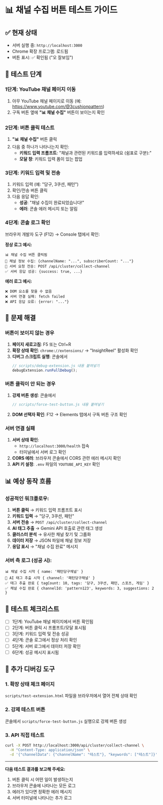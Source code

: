 # 📊 채널 수집 버튼 테스트 가이드

## ✅ 현재 상태
- 서버 실행 중: `http://localhost:3000`
- Chrome 확장 프로그램: 로드됨
- 버튼 표시: ✅ 확인됨 ("오 잘보임")

## 🔧 테스트 단계

### 1단계: YouTube 채널 페이지 이동
1. 아무 YouTube 채널 페이지로 이동 (예: https://www.youtube.com/@3cushionpattern)
2. 구독 버튼 옆에 **"📊 채널 수집"** 버튼이 보이는지 확인

### 2단계: 버튼 클릭 테스트
1. **"📊 채널 수집"** 버튼 클릭
2. 다음 중 하나가 나타나는지 확인:
   - **키워드 입력 프롬프트**: "채널과 관련된 키워드를 입력하세요 (쉼표로 구분):"
   - **모달 창**: 키워드 입력 폼이 있는 팝업

### 3단계: 키워드 입력 및 전송
1. 키워드 입력 (예: "당구, 3쿠션, 패턴")
2. 확인/전송 버튼 클릭
3. 다음 응답 확인:
   - **성공**: "채널 수집이 완료되었습니다!"
   - **에러**: 콘솔 에러 메시지 또는 알림

### 4단계: 콘솔 로그 확인
브라우저 개발자 도구 (F12) → Console 탭에서 확인:

**정상 로그 예시:**
```
📊 채널 수집 버튼 클릭됨
🎯 채널 정보 수집: {channelName: "...", subscriberCount: "..."}
📡 서버 요청 전송: POST /api/cluster/collect-channel
✅ 서버 응답 성공: {success: true, ...}
```

**에러 로그 예시:**
```
❌ DOM 요소를 찾을 수 없음
❌ 서버 연결 실패: fetch failed
❌ API 응답 오류: {error: "..."}
```

## 🐛 문제 해결

### 버튼이 보이지 않는 경우
1. **페이지 새로고침**: F5 또는 Ctrl+R
2. **확장 상태 확인**: `chrome://extensions/` → "InsightReel" 활성화 확인
3. **디버그 스크립트 실행**: 콘솔에서
   ```javascript
   // scripts/debug-extension.js 내용 붙여넣기
   debugExtension.runFullDebug();
   ```

### 버튼 클릭이 안 되는 경우
1. **강제 버튼 생성**: 콘솔에서
   ```javascript
   // scripts/force-test-button.js 내용 붙여넣기
   ```
2. **DOM 선택자 확인**: F12 → Elements 탭에서 구독 버튼 구조 확인

### 서버 연결 실패
1. **서버 상태 확인**: 
   - `http://localhost:3000/health` 접속
   - 터미널에서 서버 로그 확인
2. **CORS 에러**: 브라우저 콘솔에서 CORS 관련 에러 메시지 확인
3. **API 키 설정**: `.env` 파일의 `YOUTUBE_API_KEY` 확인

## 📊 예상 동작 흐름

### 성공적인 워크플로우:
1. **버튼 클릭** → 키워드 입력 프롬프트 표시
2. **키워드 입력** → "당구, 3쿠션, 패턴"
3. **서버 전송** → `POST /api/cluster/collect-channel`
4. **AI 태그 추출** → Gemini API 호출로 관련 태그 생성
5. **클러스터 분석** → 유사한 채널 찾기 및 그룹화
6. **데이터 저장** → JSON 파일에 채널 정보 저장
7. **응답 표시** → "채널 수집 완료" 메시지

### 서버 측 로그 (성공 시):
```
📊 채널 수집 시작 { name: '패턴당구채널' }
🤖 AI 태그 추출 시작 { channel: '패턴당구채널' }
✅ 태그 추출 완료 { tagCount: 10, tags: '당구, 3쿠션, 패턴, 스포츠, 게임' }
✅ 채널 수집 완료 { channelId: 'pattern123', keywords: 3, suggestions: 2 }
```

## 🎯 테스트 체크리스트

- [ ] 1단계: YouTube 채널 페이지에서 버튼 확인됨
- [ ] 2단계: 버튼 클릭 시 프롬프트/모달 표시됨
- [ ] 3단계: 키워드 입력 및 전송 성공
- [ ] 4단계: 콘솔 로그에서 정상 처리 확인
- [ ] 5단계: 서버 로그에서 데이터 저장 확인
- [ ] 6단계: 성공 메시지 표시됨

## 🔧 추가 디버깅 도구

### 1. 확장 상태 체크 페이지
`scripts/test-extension.html` 파일을 브라우저에서 열어 전체 상태 확인

### 2. 강제 테스트 버튼
콘솔에서 `scripts/force-test-button.js` 실행으로 강제 버튼 생성

### 3. API 직접 테스트
```bash
curl -X POST http://localhost:3000/api/cluster/collect-channel \
  -H "Content-Type: application/json" \
  -d '{"channelData": {"channelName": "테스트"}, "keywords": ["테스트"]}'
```

---

**다음 테스트 결과를 보고해 주세요:**
1. 버튼 클릭 시 어떤 일이 발생하는지
2. 브라우저 콘솔에 나타나는 모든 로그
3. 에러가 있다면 정확한 에러 메시지
4. 서버 터미널에 나타나는 추가 로그